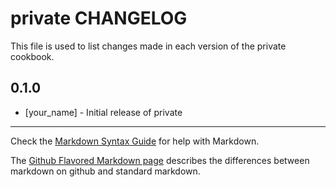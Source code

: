 private CHANGELOG
=================

This file is used to list changes made in each version of the private cookbook.

0.1.0
-----
- [your_name] - Initial release of private

- - -
Check the [Markdown Syntax Guide](http://daringfireball.net/projects/markdown/syntax) for help with Markdown.

The [Github Flavored Markdown page](http://github.github.com/github-flavored-markdown/) describes the differences between markdown on github and standard markdown.

